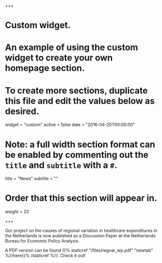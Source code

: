 +++
# Custom widget.
# An example of using the custom widget to create your own homepage section.
# To create more sections, duplicate this file and edit the values below as desired.
widget = "custom"
active = false
date = "2016-04-20T00:00:00"

# Note: a full width section format can be enabled by commenting out the `title` and `subtitle` with a `#`.
title = "News"
subtitle = ""

# Order that this section will appear in.
weight = 20

+++

Our project on the causes of regional variation in healthcare expenditures in the Netherlands is now published as a Discussion Paper at the Netherlands Bureau for Economic Policy Analysis. 

A PDF version can be found {{% staticref "/files/regvar_wp.pdf" "newtab" %}}here{{% /staticref %}}. Check it out!
